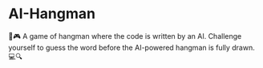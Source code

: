 # AI-Hangman
🤖🎮 A game of hangman where the code is written by an AI. Challenge yourself to guess the word before the AI-powered hangman is fully drawn. 💻🔍
